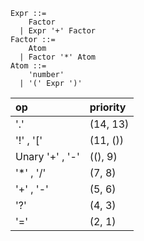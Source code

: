 ```ebnf
Expr ::=
    Factor
  | Expr '+' Factor
Factor ::=
    Atom
  | Factor '*' Atom
Atom ::=
    'number'
  | '(' Expr ')'
```

| op              | priority |
| :-------------- | :------- |
| '.'             | (14, 13) |
| '!' , '['       | (11, ()) |
| Unary '+' , '-' | ((), 9)  |
| '\*' , '/'      | (7, 8)   |
| '+' , '-'       | (5, 6)   |
| '?'             | (4, 3)   |
| '='             | (2, 1)   |
